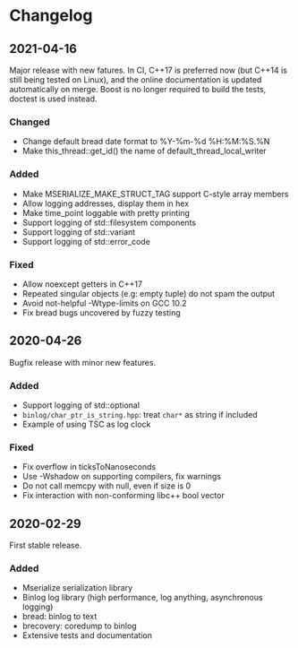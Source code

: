 # Changelog

## 2021-04-16

Major release with new fatures.
In CI, C++17 is preferred now (but C++14 is still being tested on Linux),
and the online documentation is updated automatically on merge.
Boost is no longer required to build the tests, doctest is used instead.

### Changed

 - Change default bread date format to %Y-%m-%d %H:%M:%S.%N
 - Make this_thread::get_id() the name of default_thread_local_writer

### Added

 - Make MSERIALIZE_MAKE_STRUCT_TAG support C-style array members
 - Allow logging addresses, display them in hex
 - Make time_point loggable with pretty printing
 - Support logging of std::filesystem components
 - Support logging of std::variant
 - Support logging of std::error_code

### Fixed

 - Allow noexcept getters in C++17
 - Repeated singular objects (e.g: empty tuple) do not spam the output
 - Avoid not-helpful -Wtype-limits on GCC 10.2
 - Fix bread bugs uncovered by fuzzy testing

## 2020-04-26

Bugfix release with minor new features.

### Added

 - Support logging of std::optional
 - `binlog/char_ptr_is_string.hpp`: treat `char*` as string if included
 - Example of using TSC as log clock

### Fixed

 - Fix overflow in ticksToNanoseconds
 - Use -Wshadow on supporting compilers, fix warnings
 - Do not call memcpy with null, even if size is 0
 - Fix interaction with non-conforming libc++ bool vector

## 2020-02-29

First stable release.

### Added

 - Mserialize serialization library
 - Binlog log library (high performance, log anything, asynchronous logging)
 - bread: binlog to text
 - brecovery: coredump to binlog
 - Extensive tests and documentation
